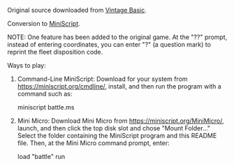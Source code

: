 Original source downloaded from [Vintage Basic](http://www.vintage-basic.net/games.html).

Conversion to [MiniScript](https://miniscript.org).

NOTE: One feature has been added to the original game.  At the "??" prompt, instead of entering coordinates, you can enter "?" (a question mark) to reprint the fleet disposition code.

Ways to play:

1. Command-Line MiniScript:
Download for your system from https://miniscript.org/cmdline/, install, and then run the program with a command such as:

	miniscript battle.ms

2. Mini Micro:
Download Mini Micro from https://miniscript.org/MiniMicro/, launch, and then click the top disk slot and chose "Mount Folder..."  Select the folder containing the MiniScript program and this README file.  Then, at the Mini Micro command prompt, enter:

	load "battle"
	run
